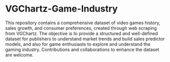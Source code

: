 # VGChartz-Game-Industry
 This repository contains a comprehensive dataset of video games history, sales growth, and consumer preferences, created through web scraping from VGChartz. The objective is to provide a structured and well-defined dataset for publishers to understand market trends and build sales predictor models, and also for game enthusiasts to explore and understand the gaming industry. Contributions and collaborations to enhance the dataset are welcome.
